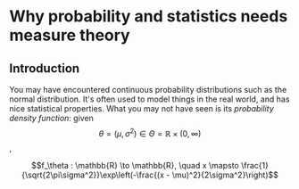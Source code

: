 # Why probability and statistics needs measure theory

<script src="https://cdn.mathjax.org/mathjax/latest/MathJax.js?config=TeX-AMS-MML_HTMLorMML" type="text/javascript"></script>

## Introduction

You may have encountered continuous probability distributions such as the normal distribution. It's often used to model things in the real world, and has nice statistical properties. What you may not have seen is its *probability density function*: given $$\theta = (\mu,\sigma^2) \in \Theta = \mathbb{R} \times (0,\infty)$$,

$$f_\theta : \mathbb{R} \to \mathbb{R}, \quad x \mapsto \frac{1}{\sqrt{2\pi\sigma^2}}\exp\left(-\frac{(x - \mu)^2}{2\sigma^2}\right)$$

